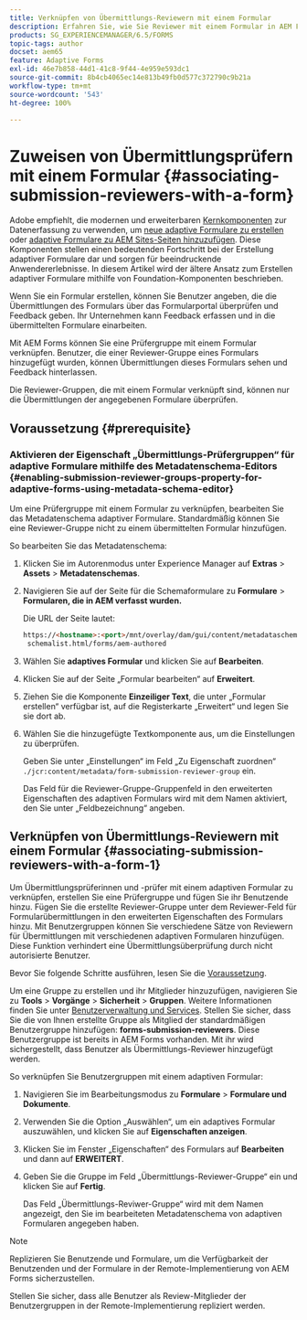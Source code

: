 ```yaml
---
title: Verknüpfen von Übermittlungs-Reviewern mit einem Formular
description: Erfahren Sie, wie Sie Reviewer mit einem Formular in AEM Forms für die Übermittlung verknüpfen. Verknüpfte Reviewer überprüfen ein Formular, das über das Formularportal übermittelt wurde.
products: SG_EXPERIENCEMANAGER/6.5/FORMS
topic-tags: author
docset: aem65
feature: Adaptive Forms
exl-id: 46e7b858-44d1-41c8-9f44-4e959e593dc1
source-git-commit: 8b4cb4065ec14e813b49fb0d577c372790c9b21a
workflow-type: tm+mt
source-wordcount: '543'
ht-degree: 100%

---
```


# Zuweisen von Übermittlungsprüfern mit einem Formular {#associating-submission-reviewers-with-a-form}

<span class="preview"> Adobe empfiehlt, die modernen und erweiterbaren [Kernkomponenten](https://experienceleague.adobe.com/docs/experience-manager-core-components/using/adaptive-forms/introduction.html?lang=de) zur Datenerfassung zu verwenden, um [neue adaptive Formulare zu erstellen](/help/forms/using/create-an-adaptive-form-core-components.md) oder [adaptive Formulare zu AEM Sites-Seiten hinzuzufügen](/help/forms/using/create-or-add-an-adaptive-form-to-aem-sites-page.md). Diese Komponenten stellen einen bedeutenden Fortschritt bei der Erstellung adaptiver Formulare dar und sorgen für beeindruckende Anwendererlebnisse. In diesem Artikel wird der ältere Ansatz zum Erstellen adaptiver Formulare mithilfe von Foundation-Komponenten beschrieben. </span>

Wenn Sie ein Formular erstellen, können Sie Benutzer angeben, die die Übermittlungen des Formulars über das Formularportal überprüfen und Feedback geben. Ihr Unternehmen kann Feedback erfassen und in die übermittelten Formulare einarbeiten.

Mit AEM Forms können Sie eine Prüfergruppe mit einem Formular verknüpfen. Benutzer, die einer Reviewer-Gruppe eines Formulars hinzugefügt wurden, können Übermittlungen dieses Formulars sehen und Feedback hinterlassen.

Die Reviewer-Gruppen, die mit einem Formular verknüpft sind, können nur die Übermittlungen der angegebenen Formulare überprüfen.

## Voraussetzung {#prerequisite}

### Aktivieren der Eigenschaft „Übermittlungs-Prüfergruppen“ für adaptive Formulare mithilfe des Metadatenschema-Editors {#enabling-submission-reviewer-groups-property-for-adaptive-forms-using-metadata-schema-editor}

Um eine Prüfergruppe mit einem Formular zu verknüpfen, bearbeiten Sie das Metadatenschema adaptiver Formulare. Standardmäßig können Sie eine Reviewer-Gruppe nicht zu einem übermittelten Formular hinzufügen.

So bearbeiten Sie das Metadatenschema:

1. Klicken Sie im Autorenmodus unter Experience Manager auf **Extras** > **Assets** > **Metadatenschemas**.
1. Navigieren Sie auf der Seite für die Schemaformulare zu **Formulare** > **Formularen, die in AEM verfasst wurden.**

   Die URL der Seite lautet:

   ```html
   https://<hostname>:<port>/mnt/overlay/dam/gui/content/metadataschemaeditor/
    schemalist.html/forms/aem-authored
   ```

1. Wählen Sie **adaptives Formular** und klicken Sie auf **Bearbeiten**.
1. Klicken Sie auf der Seite „Formular bearbeiten“ auf **Erweitert**.
1. Ziehen Sie die Komponente **Einzeiliger Text**, die unter „Formular erstellen“ verfügbar ist, auf die Registerkarte „Erweitert“ und legen Sie sie dort ab.
1. Wählen Sie die hinzugefügte Textkomponente aus, um die Einstellungen zu überprüfen.

   Geben Sie unter „Einstellungen“ im Feld „Zu Eigenschaft zuordnen“ `./jcr:content/metadata/form-submission-reviewer-group` ein.

   Das Feld für die Reviewer-Gruppe-Gruppenfeld in den erweiterten Eigenschaften des adaptiven Formulars wird mit dem Namen aktiviert, den Sie unter „Feldbezeichnung“ angeben.

## Verknüpfen von Übermittlungs-Reviewern mit einem Formular {#associating-submission-reviewers-with-a-form-1}

Um Übermittlungsprüferinnen und -prüfer mit einem adaptiven Formular zu verknüpfen, erstellen Sie eine Prüfergruppe und fügen Sie ihr Benutzende hinzu. Fügen Sie die erstellte Reviewer-Gruppe unter dem Reviewer-Feld für Formularübermittlungen in den erweiterten Eigenschaften des Formulars hinzu.
Mit Benutzergruppen können Sie verschiedene Sätze von Reviewern für Übermittlungen mit verschiedenen adaptiven Formularen hinzufügen. Diese Funktion verhindert eine Übermittlungsüberprüfung durch nicht autorisierte Benutzer.

Bevor Sie folgende Schritte ausführen, lesen Sie die [Voraussetzung](../../forms/using/adding-reviewers-form.md#prerequisite).

Um eine Gruppe zu erstellen und ihr Mitglieder hinzuzufügen, navigieren Sie zu **Tools** > **Vorgänge** > **Sicherheit** > **Gruppen**.
Weitere Informationen finden Sie unter [Benutzerverwaltung und Services](/help/sites-administering/security.md).
Stellen Sie sicher, dass Sie die von Ihnen erstellte Gruppe als Mitglied der standardmäßigen Benutzergruppe hinzufügen: **forms-submission-reviewers**. Diese Benutzergruppe ist bereits in AEM Forms vorhanden. Mit ihr wird sichergestellt, dass Benutzer als Übermittlungs-Reviewer hinzugefügt werden.

So verknüpfen Sie Benutzergruppen mit einem adaptiven Formular:

1. Navigieren Sie im Bearbeitungsmodus zu **Formulare** > **Formulare und Dokumente**.
1. Verwenden Sie die Option „Auswählen“, um ein adaptives Formular auszuwählen, und klicken Sie auf **Eigenschaften anzeigen**.
1. Klicken Sie im Fenster „Eigenschaften“ des Formulars auf **Bearbeiten** und dann auf **ERWEITERT**.
1. Geben Sie die Gruppe im Feld „Übermittlungs-Reviewer-Gruppe“ ein und klicken Sie auf **Fertig**.

   Das Feld „Übermittlungs-Reviwer-Gruppe“ wird mit dem Namen angezeigt, den Sie im bearbeiteten Metadatenschema von adaptiven Formularen angegeben haben.

>[!NOTE]
>
>Replizieren Sie Benutzende und Formulare, um die Verfügbarkeit der Benutzenden und der Formulare in der Remote-Implementierung von AEM Forms sicherzustellen.
>
>Stellen Sie sicher, dass alle Benutzer als Review-Mitglieder der Benutzergruppen in der Remote-Implementierung repliziert werden.

